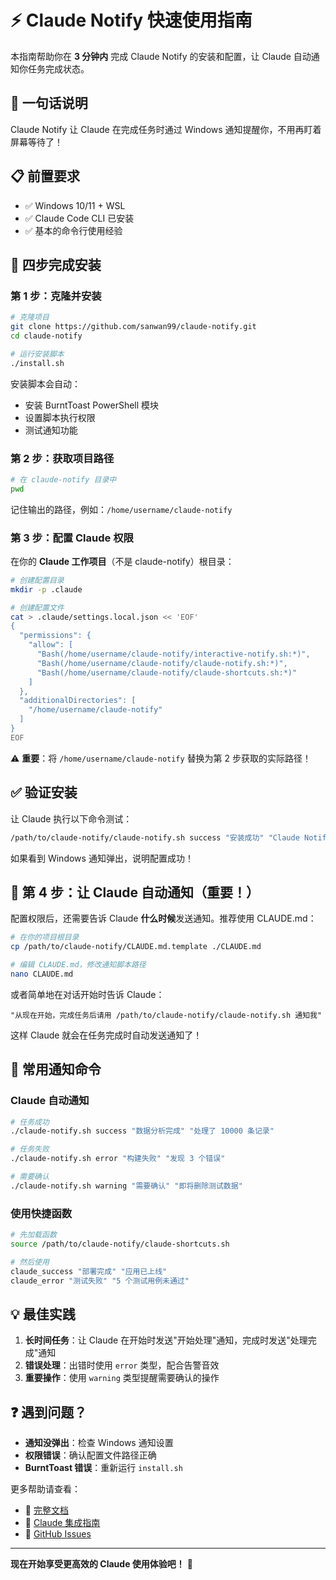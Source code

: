 # ⚡ Claude Notify 快速使用指南

本指南帮助你在 **3 分钟内** 完成 Claude Notify 的安装和配置，让 Claude 自动通知你任务完成状态。

## 🎯 一句话说明

Claude Notify 让 Claude 在完成任务时通过 Windows 通知提醒你，不用再盯着屏幕等待了！

## 📋 前置要求

- ✅ Windows 10/11 + WSL
- ✅ Claude Code CLI 已安装
- ✅ 基本的命令行使用经验

## 🚀 四步完成安装

### 第 1 步：克隆并安装

```bash
# 克隆项目
git clone https://github.com/sanwan99/claude-notify.git
cd claude-notify

# 运行安装脚本
./install.sh
```

安装脚本会自动：
- 安装 BurntToast PowerShell 模块
- 设置脚本执行权限
- 测试通知功能

### 第 2 步：获取项目路径

```bash
# 在 claude-notify 目录中
pwd
```

记住输出的路径，例如：`/home/username/claude-notify`

### 第 3 步：配置 Claude 权限

在你的 **Claude 工作项目**（不是 claude-notify）根目录：

```bash
# 创建配置目录
mkdir -p .claude

# 创建配置文件
cat > .claude/settings.local.json << 'EOF'
{
  "permissions": {
    "allow": [
      "Bash(/home/username/claude-notify/interactive-notify.sh:*)",
      "Bash(/home/username/claude-notify/claude-notify.sh:*)",
      "Bash(/home/username/claude-notify/claude-shortcuts.sh:*)"
    ]
  },
  "additionalDirectories": [
    "/home/username/claude-notify"
  ]
}
EOF
```

⚠️ **重要**：将 `/home/username/claude-notify` 替换为第 2 步获取的实际路径！

## ✅ 验证安装

让 Claude 执行以下命令测试：

```bash
/path/to/claude-notify/claude-notify.sh success "安装成功" "Claude Notify 已准备就绪！"
```

如果看到 Windows 通知弹出，说明配置成功！

## 🤖 第 4 步：让 Claude 自动通知（重要！）

配置权限后，还需要告诉 Claude **什么时候**发送通知。推荐使用 CLAUDE.md：

```bash
# 在你的项目根目录
cp /path/to/claude-notify/CLAUDE.md.template ./CLAUDE.md

# 编辑 CLAUDE.md，修改通知脚本路径
nano CLAUDE.md
```

或者简单地在对话开始时告诉 Claude：

```
"从现在开始，完成任务后请用 /path/to/claude-notify/claude-notify.sh 通知我"
```

这样 Claude 就会在任务完成时自动发送通知了！

## 🎨 常用通知命令

### Claude 自动通知
```bash
# 任务成功
./claude-notify.sh success "数据分析完成" "处理了 10000 条记录"

# 任务失败
./claude-notify.sh error "构建失败" "发现 3 个错误"

# 需要确认
./claude-notify.sh warning "需要确认" "即将删除测试数据"
```

### 使用快捷函数
```bash
# 先加载函数
source /path/to/claude-notify/claude-shortcuts.sh

# 然后使用
claude_success "部署完成" "应用已上线"
claude_error "测试失败" "5 个测试用例未通过"
```

## 💡 最佳实践

1. **长时间任务**：让 Claude 在开始时发送"开始处理"通知，完成时发送"处理完成"通知
2. **错误处理**：出错时使用 `error` 类型，配合告警音效
3. **重要操作**：使用 `warning` 类型提醒需要确认的操作

## ❓ 遇到问题？

- **通知没弹出**：检查 Windows 通知设置
- **权限错误**：确认配置文件路径正确
- **BurntToast 错误**：重新运行 `install.sh`

更多帮助请查看：
- 📖 [完整文档](README.md)
- 🤖 [Claude 集成指南](CLAUDE-INTEGRATION.md)
- 💬 [GitHub Issues](https://github.com/sanwan99/claude-notify/issues)

---

**现在开始享受更高效的 Claude 使用体验吧！** 🎉